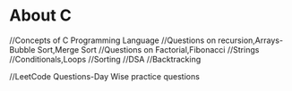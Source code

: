 # About C
//Concepts of C Programming Language
//Questions on recursion,Arrays-Bubble Sort,Merge Sort
//Questions on Factorial,Fibonacci
//Strings
//Conditionals,Loops
//Sorting
//DSA
//Backtracking

//LeetCode Questions-Day Wise practice questions
